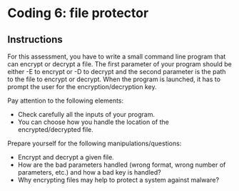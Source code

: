 # Coding 6: file protector

## Instructions
For this assessment, you have to write a small command line program that can encrypt or decrypt
a file. The first parameter of your program should be either -E to encrypt or -D to decrypt and the
second parameter is the path to the file to encrypt or decrypt. When the program is launched, it has
to prompt the user for the encryption/decryption key.

Pay attention to the following elements:
* Check carefully all the inputs of your program.
* You can choose how you handle the location of the encrypted/decrypted file.

Prepare yourself for the following manipulations/questions:
* Encrypt and decrypt a given file.
* How are the bad parameters handled (wrong format, wrong number of parameters, etc.) and
how a bad key is handled?
* Why encrypting files may help to protect a system against malware?